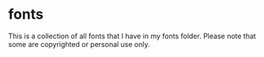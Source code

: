# fonts
This is a collection of all fonts that I have in my fonts folder. Please note that some are copyrighted or personal use only.
